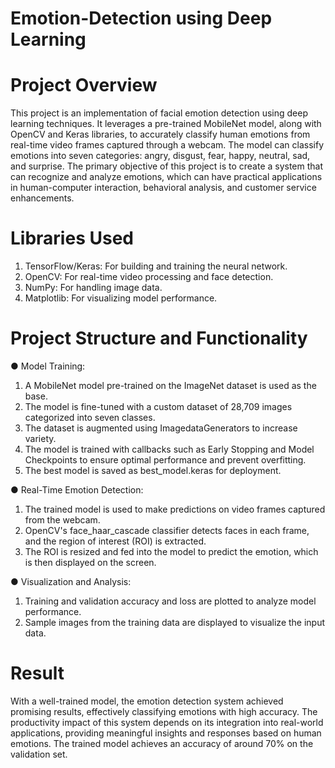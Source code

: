 # Emotion-Detection using Deep Learning

# Project Overview
This project is an implementation of facial emotion detection using deep learning techniques. It leverages a pre-trained MobileNet model, along with OpenCV and Keras libraries, to accurately classify human emotions from real-time video frames captured through a webcam. The model can classify emotions into seven categories: angry, disgust, fear, happy, neutral, sad, and surprise. The primary objective of this project is to create a system that can recognize and analyze emotions, which can have practical applications in human-computer interaction, behavioral analysis, and customer service enhancements.

# Libraries Used
1. TensorFlow/Keras: For building and training the neural network.
2. OpenCV: For real-time video processing and face detection.
3. NumPy: For handling image data.
4. Matplotlib: For visualizing model performance.

# Project Structure and Functionality
● Model Training:
1. A MobileNet model pre-trained on the ImageNet dataset is used as the base.
2. The model is fine-tuned with a custom dataset of 28,709 images categorized into seven classes.
3. The dataset is augmented using ImagedataGenerators to increase variety.
4. The model is trained with callbacks such as Early Stopping and Model Checkpoints to ensure optimal performance and prevent overfitting.
5. The best model is saved as best_model.keras for deployment.

● Real-Time Emotion Detection:
1. The trained model is used to make predictions on video frames captured from the webcam.
2. OpenCV's face_haar_cascade classifier detects faces in each frame, and the region of interest (ROI) is extracted.
3. The ROI is resized and fed into the model to predict the emotion, which is then displayed on the screen.
   
● Visualization and Analysis:
1. Training and validation accuracy and loss are plotted to analyze model performance.
2. Sample images from the training data are displayed to visualize the input data.

# Result
With a well-trained model, the emotion detection system achieved promising results, effectively classifying emotions with high accuracy. The productivity impact of this system depends on its integration into real-world applications, providing meaningful insights and responses based on human emotions. The trained model achieves an accuracy of around 70% on the validation set.

